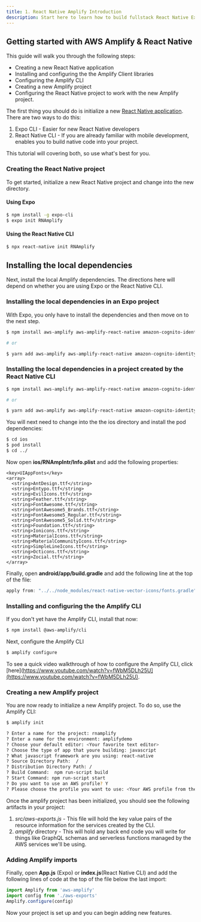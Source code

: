 ```yaml
---
title: 1. React Native Amplify Introduction
description: Start here to learn how to build fullstack React Native Expo and React Native
---
```


## Getting started with AWS Amplify & React Native

This guide will walk you through the following steps:

- Creating a new React Native application
- Installing and configuring the the Amplify Client libraries
- Configuring the Amplify CLI
- Creating a new Amplify project
- Configuring the React Native project to work with the new Amplify project.

The first thing you should do is initialize a new [React Native application](https://facebook.github.io/react-native/docs/getting-started). There are two ways to do this:

1. Expo CLI - Easier for new React Native developers
2. React Native CLI - If you are already familiar with mobile development, enables you to build native code into your project.

This tutorial will covering both, so use what's best for you.

###  Creating the React Native project

To get started, initialize a new React Native project and change into the new directory.

 ####  Using Expo
```sh
$ npm install -g expo-cli  
$ expo init RNAmplify
```

####  Using the React Native CLI

```sh
$ npx react-native init RNAmplify
```

## Installing the local dependencies

Next, install the local Amplify dependencies. The directions here will depend on whether you are using Expo or the React Native CLI.

### Installing the local dependencies in an Expo project

With Expo, you only have to install the dependencies and then move on to the next step.

```sh
$ npm install aws-amplify aws-amplify-react-native amazon-cognito-identity-js react-native-vector-icons

# or

$ yarn add aws-amplify aws-amplify-react-native amazon-cognito-identity-js react-native-vector-icons
```

### Installing the local dependencies in a project created by the React Native CLI

```sh
$ npm install aws-amplify aws-amplify-react-native amazon-cognito-identity-js react-native-vector-icons

# or

$ yarn add aws-amplify aws-amplify-react-native amazon-cognito-identity-js react-native-vector-icons
```

You will next need to change into the the ios directory and install the pod dependencies:

```sh
$ cd ios
$ pod install
$ cd ../
```

Now open __ios/RNAmpIntr/Info.plist__ and add the following properties:

```
<key>UIAppFonts</key>
<array>
  <string>AntDesign.ttf</string>
  <string>Entypo.ttf</string>
  <string>EvilIcons.ttf</string>
  <string>Feather.ttf</string>
  <string>FontAwesome.ttf</string>
  <string>FontAwesome5_Brands.ttf</string>
  <string>FontAwesome5_Regular.ttf</string>
  <string>FontAwesome5_Solid.ttf</string>
  <string>Foundation.ttf</string>
  <string>Ionicons.ttf</string>
  <string>MaterialIcons.ttf</string>
  <string>MaterialCommunityIcons.ttf</string>
  <string>SimpleLineIcons.ttf</string>
  <string>Octicons.ttf</string>
  <string>Zocial.ttf</string>
</array>
```

Finally, open __android/app/build.gradle__ and add the following line at the top of the file:

```gradle
apply from: "../../node_modules/react-native-vector-icons/fonts.gradle"
```

###  Installing and configuring the the Amplify CLI

If you don't yet have the Amplify CLI, install that now:

```sh
$ npm install @aws-amplify/cli
```

Next, configure the Amplify CLI

```sh
$ amplify configure
```

To see a quick video walkthrough of how to configure the Amplify CLI, click [here](https://www.youtube.com/watch?v=fWbM5DLh25U](https://www.youtube.com/watch?v=fWbM5DLh25U).

### Creating a new Amplify project

You are now ready to initialize a new Amplify project. To do so, use the Amplify CLI:

```sh
$ amplify init

? Enter a name for the project: rnamplify
? Enter a name for the environment: amplifydemo
? Choose your default editor: <Your favorite text editor>
? Choose the type of app that youre building: javascript
? What javascript framework are you using: react-native
? Source Directory Path:  /
? Distribution Directory Path: /
? Build Command:  npm run-script build
? Start Command: npm run-script start
? Do you want to use an AWS profile? Y
? Please choose the profile you want to use: <Your AWS profile from the configuration step>
```

Once the amplify project has been initialized, you should see the following artifacts in your project:

1. *src/aws-exports.js* - This file will hold the key value pairs of the resource information for the services created by the CLI.
2. *amplify* directory - This will hold any back end code you will write for things like GraphQL schemas and serverless functions managed by the AWS services we'll be using.

### Adding Amplify imports

Finally, open __App.js__ (Expo) or __index.js__(React Native CLI) and add the following lines of code at the top of the file below the last import:

```javascript
import Amplify from 'aws-amplify'
import config from './aws-exports'
Amplify.configure(config)
```

Now your project is set up and you can begin adding new features.